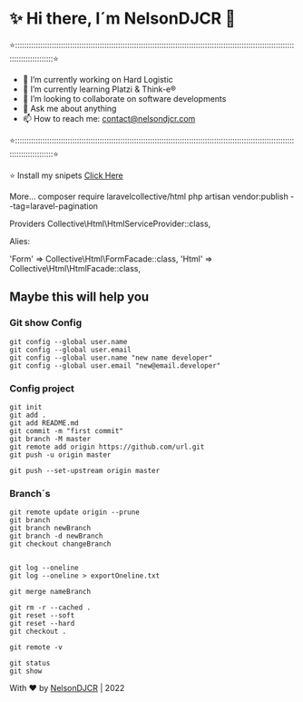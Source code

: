 # ✨  Hi there, I´m NelsonDJCR 👋

⭐:::::::::::::::::::::::::::::::::::::::::::::::::::::::::::::::::::::::::::::::::::::::::::::::::::::::::::::::::::::::::::::::::::::::::::::⭐
- 🔭 I’m currently working on Hard Logistic
- 🌱 I’m currently learning Platzi & Think-e®
- 👯 I’m looking to collaborate on software developments
- 💬 Ask me about anything
- 📫 How to reach me: contact@nelsondjcr.com

⭐:::::::::::::::::::::::::::::::::::::::::::::::::::::::::::::::::::::::::::::::::::::::::::::::::::::::::::::::::::::::::::::::::::::::::::::⭐


⭐ Install my snipets
[Click Here](https://github.com/NelsonDJCR/snippets)

More...
composer require laravelcollective/html
php artisan vendor:publish --tag=laravel-pagination

Providers
Collective\Html\HtmlServiceProvider::class,

Alies:

'Form' => Collective\Html\FormFacade::class,
'Html' => Collective\Html\HtmlFacade::class,


## Maybe this will help you



### Git show Config
```
git config --global user.name 
git config --global user.email
git config --global user.name "new name developer"
git config --global user.email "new@email.developer"

```

### Config project

```
git init
git add .
git add README.md
git commit -m "first commit"
git branch -M master
git remote add origin https://github.com/url.git
git push -u origin master

git push --set-upstream origin master
```

### Branch´s

```
git remote update origin --prune
git branch
git branch newBranch
git branch -d newBranch
git checkout changeBranch


git log --oneline 
git log --oneline > exportOneline.txt

git merge nameBranch
```

```
git rm -r --cached . 
git reset --soft
git reset --hard
git checkout .

git remote -v

git status
git show
```


With ❤ by [NelsonDJCR](http://nelsondjcr.com) | 2022
